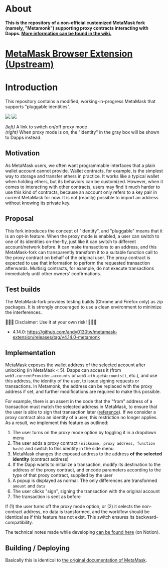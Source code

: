 # About 

**This is the repository of a non-official customized MetaMask fork (namely, "Metamonk") supporting proxy contracts interacting with Dapps. [More information can be found in the wiki.](https://github.com/pelieth/metamonk/wiki)**

# [MetaMask Browser Extension (Upstream)](https://github.com/metamask/metamask-extension)

# Introduction

This repository contains a modified, working-in-progress MetaMask that supports "pluggable identities".

![](https://user-images.githubusercontent.com/5269414/49378723-46a93380-f748-11e8-8e3c-2551af1e0a1b.png)
![](https://user-images.githubusercontent.com/5269414/49378724-46a93380-f748-11e8-94f9-31004b7d890c.png)

*(left)* A link to switch on/off proxy mode \
*(right)* When proxy mode is on, the "identity" in the gray box will be shown to Dapps instead.

## Motivation

As MetaMask users, we often want programmable interfaces that a plain wallet account cannot provide. Wallet contracts, for example, is the simplest way to storage and transfer ethers in practice. It works like a typical wallet when holding ethers, but its behaviors can be customized. However, when it comes to interacting with other contracts, users may find it much harder to use this kind of contracts, because an account only refers to a key pair in current MetaMask for now. It is not (readily) possible to import an address without knowing its private key.

## Proposal

This fork introduces the concept of "identity", and "pluggable" means that it is an opt-in feature. When the proxy mode is enabled, a user can switch to one of its identities on-the-fly, just like it can switch to different account/network before. It can make transactions to an address, and this MetaMask-fork can transparently transform it to a suitable function call to the proxy contract on behalf of the original user. The proxy contract is expected to use that information to perform the requested transaction afterwards. Multisig contracts, for example, do not execute transactions immediately until other owners' confirmations.

## Test builds

The MetaMask-fork provides testing builds (Chrome and Firefox only) as zip packages. It is strongly encouraged to use a clean environment to minimize the interferences.

&#x1F534;&#x1F534;&#x1F534; Disclaimer: Use it at your own risk! &#x1F534;&#x1F534;&#x1F534; 

* 4.14.0: https://github.com/andy0130tw/metamask-extension/releases/tag/v4.14.0-metamonk

## Implementation

MetaMask exposes the wallet address of the selected account after unlocking (in MetaMask < 5). Dapps can access it (from `web3.currentProvider.accounts` or `web3.eth.getAccounts()`, etc.), and use this address, the identity of the user, to issue signing requests or transactions. In Metamonk, the address can be replaced with the proxy address if set, and further modifications are required to make this possible.

For example, there is an assert in the code that the "from" address of a transaction must match the selected address in MetaMask, to ensure that the user is able to sign that transaction later ([reference](https://github.com/MetaMask/metamask-extension/blob/v4.16.0/app/scripts/controllers/transactions/index.js#L169-L172)). If we consider a proxy contract also an identity of a user, this restriction no longer applies. As a result, we implement this feature as outlined:

1. The user turns on the proxy mode option by toggling it in a dropdown menu
2. The user adds a proxy contract `(nickname, proxy address, function hash)` and switch to this identity in the side menu
3. MetaMask changes the exposed address to the address **of the selected identity** (contract address)
4. If the Dapp wants to initialize a transaction, modify its destination to the address of the proxy contract, and encode parameters according to the type of that proxy contract, supplied by the user
5. A popup is displayed as normal. The only differences are transformed `amount` and `data`
6. The user clicks "sign", signing the transaction with the original account
7. The transaction is sent as before

If (1) the user turns off the proxy mode option, or (2) it selects the non-contract address, no data is transformed, and the workflow should be identical as if this feature has not exist. This switch ensures its backward-compatibility.

The technical notes made while developing [can be found here](https://www.notion.so/qbane/MetaMask-Metamonk-dev-74cb6725e8344b0da581e236c3dbcab1) (on Notion).

## Building / Deploying

Basically this is identical to [the original documentation of MetaMask](https://github.com/MetaMask/metamask-extension#building-locally).
